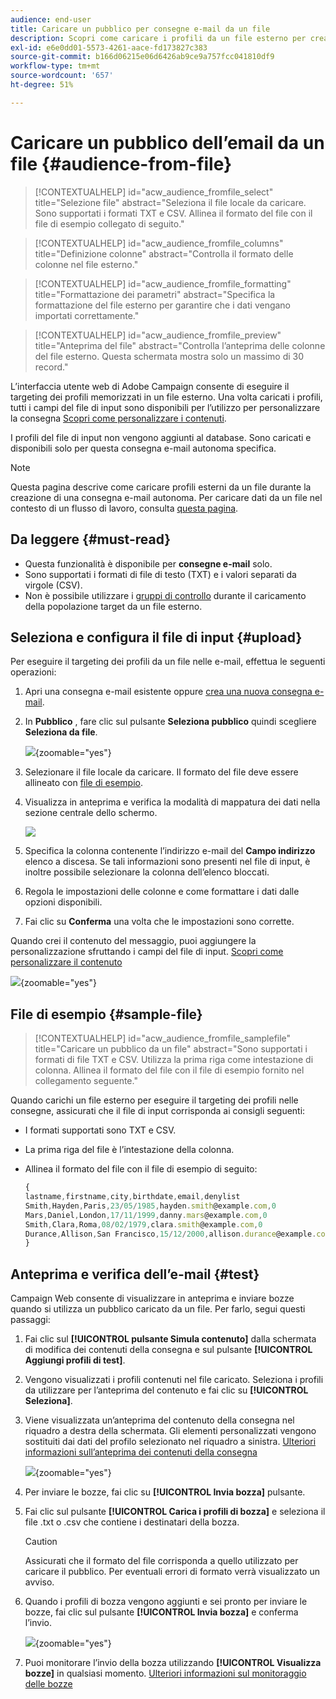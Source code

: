 ```yaml
---
audience: end-user
title: Caricare un pubblico per consegne e-mail da un file
description: Scopri come caricare i profili da un file esterno per creare il pubblico delle e-mail
exl-id: e6e0dd01-5573-4261-aace-fd173827c383
source-git-commit: b166d06215e06d6426ab9ce9a757fcc041810df9
workflow-type: tm+mt
source-wordcount: '657'
ht-degree: 51%

---
```


# Caricare un pubblico dell’email da un file {#audience-from-file}

>[!CONTEXTUALHELP]
>id="acw_audience_fromfile_select"
>title="Selezione file"
>abstract="Seleziona il file locale da caricare. Sono supportati i formati TXT e CSV. Allinea il formato del file con il file di esempio collegato di seguito."

>[!CONTEXTUALHELP]
>id="acw_audience_fromfile_columns"
>title="Definizione colonne"
>abstract="Controlla il formato delle colonne nel file esterno."

>[!CONTEXTUALHELP]
>id="acw_audience_fromfile_formatting"
>title="Formattazione dei parametri"
>abstract="Specifica la formattazione del file esterno per garantire che i dati vengano importati correttamente."

>[!CONTEXTUALHELP]
>id="acw_audience_fromfile_preview"
>title="Anteprima del file"
>abstract="Controlla l’anteprima delle colonne del file esterno. Questa schermata mostra solo un massimo di 30 record."

L’interfaccia utente web di Adobe Campaign consente di eseguire il targeting dei profili memorizzati in un file esterno. Una volta caricati i profili, tutti i campi del file di input sono disponibili per l’utilizzo per personalizzare la consegna [Scopri come personalizzare i contenuti](../personalization/personalize.md).

I profili del file di input non vengono aggiunti al database. Sono caricati e disponibili solo per questa consegna e-mail autonoma specifica.

>[!NOTE]
>
>Questa pagina descrive come caricare profili esterni da un file durante la creazione di una consegna e-mail autonoma. Per caricare dati da un file nel contesto di un flusso di lavoro, consulta [questa pagina](../workflows/activities/load-file.md).

## Da leggere {#must-read}

* Questa funzionalità è disponibile per **consegne e-mail** solo.
* Sono supportati i formati di file di testo (TXT) e i valori separati da virgole (CSV).
* Non è possibile utilizzare i [gruppi di controllo](control-group.md) durante il caricamento della popolazione target da un file esterno.

## Seleziona e configura il file di input {#upload}

Per eseguire il targeting dei profili da un file nelle e-mail, effettua le seguenti operazioni:

1. Apri una consegna e-mail esistente oppure [crea una nuova consegna e-mail](../email/create-email.md).
1. In **Pubblico** , fare clic sul pulsante **Seleziona pubblico** quindi scegliere **Seleziona da file**.

   ![](assets/select-from-file.png){zoomable=&quot;yes&quot;}

1. Selezionare il file locale da caricare. Il formato del file deve essere allineato con [file di esempio](#sample-file).
1. Visualizza in anteprima e verifica la modalità di mappatura dei dati nella sezione centrale dello schermo.

   ![](assets/select-from-file-map.png)

1. Specifica la colonna contenente l’indirizzo e-mail del **Campo indirizzo** elenco a discesa. Se tali informazioni sono presenti nel file di input, è inoltre possibile selezionare la colonna dell’elenco bloccati.
1. Regola le impostazioni delle colonne e come formattare i dati dalle opzioni disponibili.
1. Fai clic su **Conferma** una volta che le impostazioni sono corrette.

Quando crei il contenuto del messaggio, puoi aggiungere la personalizzazione sfruttando i campi del file di input. [Scopri come personalizzare il contenuto](../personalization/personalize.md)

![](assets/select-external-perso.png){zoomable=&quot;yes&quot;}

## File di esempio {#sample-file}

>[!CONTEXTUALHELP]
>id="acw_audience_fromfile_samplefile"
>title="Caricare un pubblico da un file"
>abstract="Sono supportati i formati di file TXT e CSV. Utilizza la prima riga come intestazione di colonna. Allinea il formato del file con il file di esempio fornito nel collegamento seguente."

Quando carichi un file esterno per eseguire il targeting dei profili nelle consegne, assicurati che il file di input corrisponda ai consigli seguenti:

* I formati supportati sono TXT e CSV.
* La prima riga del file è l’intestazione della colonna.
* Allinea il formato del file con il file di esempio di seguito:

  ```javascript
  {
  lastname,firstname,city,birthdate,email,denylist
  Smith,Hayden,Paris,23/05/1985,hayden.smith@example.com,0
  Mars,Daniel,London,17/11/1999,danny.mars@example.com,0
  Smith,Clara,Roma,08/02/1979,clara.smith@example.com,0
  Durance,Allison,San Francisco,15/12/2000,allison.durance@example.com,1
  }
  ```

## Anteprima e verifica dell’e-mail {#test}

Campaign Web consente di visualizzare in anteprima e inviare bozze quando si utilizza un pubblico caricato da un file. Per farlo, segui questi passaggi:

1. Fai clic sul **[!UICONTROL pulsante Simula contenuto]** dalla schermata di modifica dei contenuti della consegna e sul pulsante **[!UICONTROL Aggiungi profili di test]**.

1. Vengono visualizzati i profili contenuti nel file caricato. Seleziona i profili da utilizzare per l’anteprima del contenuto e fai clic su **[!UICONTROL Seleziona]**.

1. Viene visualizzata un’anteprima del contenuto della consegna nel riquadro a destra della schermata. Gli elementi personalizzati vengono sostituiti dai dati del profilo selezionato nel riquadro a sinistra. [Ulteriori informazioni sull’anteprima dei contenuti della consegna](../preview-test/preview-content.md)

   ![](assets/file-upload-preview.png){zoomable=&quot;yes&quot;}

1. Per inviare le bozze, fai clic su **[!UICONTROL Invia bozza]** pulsante.

1. Fai clic sul pulsante **[!UICONTROL Carica i profili di bozza]** e seleziona il file .txt o .csv che contiene i destinatari della bozza.

   >[!CAUTION]
   >
   >Assicurati che il formato del file corrisponda a quello utilizzato per caricare il pubblico. Per eventuali errori di formato verrà visualizzato un avviso.

1. Quando i profili di bozza vengono aggiunti e sei pronto per inviare le bozze, fai clic sul pulsante **[!UICONTROL Invia bozza]** e conferma l’invio.

   ![](assets/file-upload-test.png){zoomable=&quot;yes&quot;}

1. Puoi monitorare l’invio della bozza utilizzando **[!UICONTROL Visualizza bozze]** in qualsiasi momento. [Ulteriori informazioni sul monitoraggio delle bozze](../preview-test/test-deliveries.md#access-test-deliveries)
